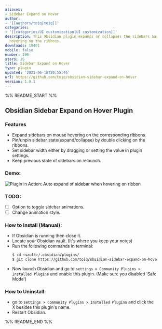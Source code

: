 ```yaml
---
aliases:
- Sidebar Expand on Hover
author:
- '[[authors/toiq|toiq]]'
categories:
- '[[categories/UI customization|UI customization]]'
description: This Obsidian plugin expands or collapses the sidebars based on mouse
  hovering on the ribbons.
downloads: 10401
mobile: false
number: 196
stars: 26
title: Sidebar Expand on Hover
type: plugin
updated: '2021-06-18T20:55:46'
url: https://github.com/toiq/obsidian-sidebar-expand-on-hover
version: 1.0.1
---
```


%% README_START %%

## Obsidian Sidebar Expand on Hover Plugin

### Features

- Expand sidebars on mouse hovering on the corresponding ribbons.
- Pin/unpin sidebar state(expand/collapse) by double clicking on the ribbons.
- Set sidebar width either by dragging or setting the value in plugin settings.
- Keep previous state of sidebars on relaunch.

### Demo:

![Plugin in Action: Auto expand of sidebar when hovering on ribbon](https://raw.githubusercontent.com/toiq/obsidian-sidebar-expand-on-hover/HEAD/demo.gif)

### TODO:

- [ ] Option to toggle sidebar animations.
- [ ] Change animation style.

### How to Install (Manual):

- If Obsidian is running then close it.
- Locate your Obsidian vault. (It's where you keep your notes)
- Run the following commands in terminal:
  ```bash
  $ cd <vault>/.obsidian/plugins/
  $ git clone https://github.com/toiq/obsidian-sidebar-expand-on-hover
  ```
- Now launch Obsidian and go to `settings > Community Plugins > Installed Plugins` and enable this plugin. (Make sure you disabled 'Safe Mode')

### How to Uninstall:

- go to `settings > Community Plugins > Installed Plugins` and click the X besides this plugin's name.
- Restart Obsidian.


%% README_END %%